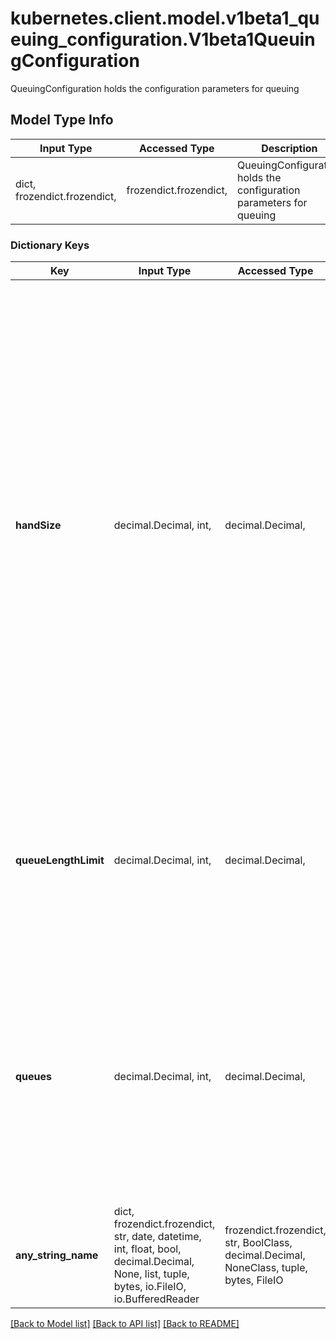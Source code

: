 # kubernetes.client.model.v1beta1_queuing_configuration.V1beta1QueuingConfiguration

QueuingConfiguration holds the configuration parameters for queuing

## Model Type Info
Input Type | Accessed Type | Description | Notes
------------ | ------------- | ------------- | -------------
dict, frozendict.frozendict,  | frozendict.frozendict,  | QueuingConfiguration holds the configuration parameters for queuing | 

### Dictionary Keys
Key | Input Type | Accessed Type | Description | Notes
------------ | ------------- | ------------- | ------------- | -------------
**handSize** | decimal.Decimal, int,  | decimal.Decimal,  | &#x60;handSize&#x60; is a small positive number that configures the shuffle sharding of requests into queues.  When enqueuing a request at this priority level the request&#x27;s flow identifier (a string pair) is hashed and the hash value is used to shuffle the list of queues and deal a hand of the size specified here.  The request is put into one of the shortest queues in that hand. &#x60;handSize&#x60; must be no larger than &#x60;queues&#x60;, and should be significantly smaller (so that a few heavy flows do not saturate most of the queues).  See the user-facing documentation for more extensive guidance on setting this field.  This field has a default value of 8. | [optional] value must be a 32 bit integer
**queueLengthLimit** | decimal.Decimal, int,  | decimal.Decimal,  | &#x60;queueLengthLimit&#x60; is the maximum number of requests allowed to be waiting in a given queue of this priority level at a time; excess requests are rejected.  This value must be positive.  If not specified, it will be defaulted to 50. | [optional] value must be a 32 bit integer
**queues** | decimal.Decimal, int,  | decimal.Decimal,  | &#x60;queues&#x60; is the number of queues for this priority level. The queues exist independently at each apiserver. The value must be positive.  Setting it to 1 effectively precludes shufflesharding and thus makes the distinguisher method of associated flow schemas irrelevant.  This field has a default value of 64. | [optional] value must be a 32 bit integer
**any_string_name** | dict, frozendict.frozendict, str, date, datetime, int, float, bool, decimal.Decimal, None, list, tuple, bytes, io.FileIO, io.BufferedReader | frozendict.frozendict, str, BoolClass, decimal.Decimal, NoneClass, tuple, bytes, FileIO | any string name can be used but the value must be the correct type | [optional]

[[Back to Model list]](../../README.md#documentation-for-models) [[Back to API list]](../../README.md#documentation-for-api-endpoints) [[Back to README]](../../README.md)

